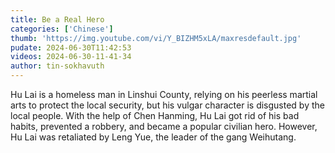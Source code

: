 ```yaml
---
title: Be a Real Hero
categories: ['Chinese']
thumb: 'https://img.youtube.com/vi/Y_BIZHM5xLA/maxresdefault.jpg'
pudate: 2024-06-30T11:42:53
videos: 2024-06-30-11-41-34
author: tin-sokhavuth
---
```

Hu Lai is a homeless man in Linshui County, relying on his peerless martial arts to protect the local security, but his vulgar character is disgusted by the local people. With the help of Chen Hanming, Hu Lai got rid of his bad habits, prevented a robbery, and became a popular civilian hero. However, Hu Lai was retaliated by Leng Yue, the leader of the gang Weihutang.